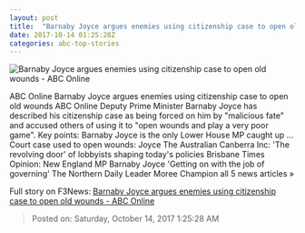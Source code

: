 ```yaml
---
layout: post
title:  "Barnaby Joyce argues enemies using citizenship case to open old wounds - ABC Online"
date: 2017-10-14 01:25:28Z
categories: abc-top-stories
---
```


![Barnaby Joyce argues enemies using citizenship case to open old wounds - ABC Online](http://www.abc.net.au/news/image/8373158-1x1-700x700.jpg)

ABC Online Barnaby Joyce argues enemies using citizenship case to open old wounds ABC Online Deputy Prime Minister Barnaby Joyce has described his citizenship case as being forced on him by "malicious fate" and accused others of using it to "open wounds and play a very poor game". Key points: Barnaby Joyce is the only Lower House MP caught up ... Court case used to open wounds: Joyce The Australian Canberra Inc: 'The revolving door' of lobbyists shaping today's policies Brisbane Times Opinion: New England MP Barnaby Joyce 'Getting on with the job of governing' The Northern Daily Leader Moree Champion all 5 news articles »


Full story on F3News: [Barnaby Joyce argues enemies using citizenship case to open old wounds - ABC Online](http://www.f3nws.com/n/J3GzED)

> Posted on: Saturday, October 14, 2017 1:25:28 AM
